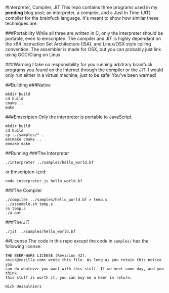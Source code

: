 #Interpreter, Compiler, JIT
This repo contains three programs used in my __pending__ blog post; an interpreter, a compiler, and a Just In Time (JIT) compiler for the brainfuck language.  It's meant to show how similar these techniques are.

###Portability
While all three are written in C, only the interpreter should be portable, even to emscripten.  The compiler and JIT is highly dependant on the x64 Instruction Set Architecture (ISA), and Linux/OSX style calling convention.  The assembler is made for OSX, but you can probably just link using GCC/Clang on Linux.

###Warning
I take no responsibility for you running arbitrary brainfuck programs you found on the Internet through the compiler or the JIT.  I would only run either in a virtual machine, just to be safe!  You've been warned!

##Building
###Native
```
mkdir build
cd build
cmake ..
make
```
###Emscripten
Only the interpreter is portable to JavaScript.

```
mkdir build
cd build
cp ../samples/* .
emcmake cmake ..
emmake make
```

##Running
###The Interpreter
```
./interpreter ../samples/hello_world.bf
```
or Emscripten-ized:

```
node interpreter.js hello_world.bf
```

###The Compiler
```
./compiler ../samples/hello_world.bf > temp.s
../assemble.sh temp.s
rm temp.s
./a.out
```

###The JIT
```
./jit ../samples/hello_world.bf
```

##License
The code in this repo _except_ the code in `samples/` has the following license:

```
THE BEER-WARE LICENSE (Revision 42):
<nick@mozilla.com> wrote this file. As long as you retain this notice you
can do whatever you want with this stuff. If we meet some day, and you think
this stuff is worth it, you can buy me a beer in return.

Nick Desaulniers
```
